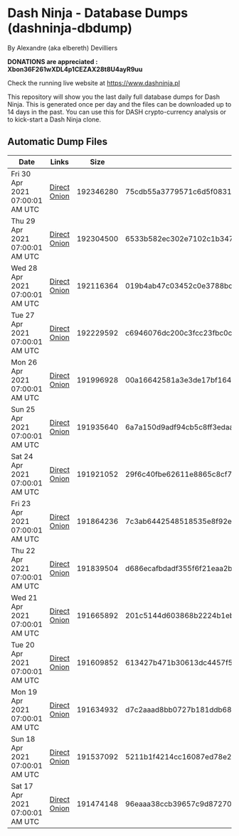 # Dash Ninja - Database Dumps (dashninja-dbdump)
By Alexandre (aka elbereth) Devilliers

**DONATIONS are appreciated : Xbon36F261wXDL4p1CEZAX28t8U4ayR9uu**

Check the running live website at https://www.dashninja.pl

This repository will show you the last daily full database dumps for Dash Ninja. This is generated once per day and the files can be downloaded up to 14 days in the past.
You can use this for DASH crypto-currency analysis or to kick-start a Dash Ninja clone.


## Automatic Dump Files
| Date | Links | Size | SHA256 |
|--|--|--|--|
| Fri 30 Apr 2021 07:00:01 AM UTC | [Direct](https://oshi.at/eqDSvg) [Onion](http://oshiatwowvdbshka.onion/eqDSvg) | 192346280 | 75cdb55a3779571c6d5f0831b5a27cdbfd6a7fa98852d812d55117f4986eff72 | 
| Thu 29 Apr 2021 07:00:01 AM UTC | [Direct](https://oshi.at/EeSgpY) [Onion](http://oshiatwowvdbshka.onion/EeSgpY) | 192304500 | 6533b582ec302e7102c1b3479d5a55f137a306a099eb5341befe3692612a2bfb | 
| Wed 28 Apr 2021 07:00:01 AM UTC | [Direct](https://oshi.at/rsrVcY) [Onion](http://oshiatwowvdbshka.onion/rsrVcY) | 192116364 | 019b4ab47c03452c0e3788bc20e77ced78a409b99e58e68c1318cd0468cd6911 | 
| Tue 27 Apr 2021 07:00:01 AM UTC | [Direct](https://oshi.at/qGGjxa) [Onion](http://oshiatwowvdbshka.onion/qGGjxa) | 192229592 | c6946076dc200c3fcc23fbc0c368d9c8ad83c3e39e5ef17b9d84fca3681254e0 | 
| Mon 26 Apr 2021 07:00:01 AM UTC | [Direct](https://oshi.at/CJuZfi) [Onion](http://oshiatwowvdbshka.onion/CJuZfi) | 191996928 | 00a16642581a3e3de17bf1643cb74bd15b8789de7312ba3ed718001e64970e20 | 
| Sun 25 Apr 2021 07:00:01 AM UTC | [Direct](https://oshi.at/yPDuJh) [Onion](http://oshiatwowvdbshka.onion/yPDuJh) | 191935640 | 6a7a150d9adf94cb5c8ff3edaa7f3d6f055f33f89a3747a7cf5d72c8c4ede76c | 
| Sat 24 Apr 2021 07:00:01 AM UTC | [Direct](https://oshi.at/AjXEWZ) [Onion](http://oshiatwowvdbshka.onion/AjXEWZ) | 191921052 | 29f6c40fbe62611e8865c8cf71202a50ff3af4e75c77cba768c03bae5679f5d8 | 
| Fri 23 Apr 2021 07:00:01 AM UTC | [Direct](https://oshi.at/HGkDAC) [Onion](http://oshiatwowvdbshka.onion/HGkDAC) | 191864236 | 7c3ab6442548518535e8f92edcff14a8c3c419db0fb16c212ca33f2df41f2833 | 
| Thu 22 Apr 2021 07:00:01 AM UTC | [Direct](https://oshi.at/muuJNP) [Onion](http://oshiatwowvdbshka.onion/muuJNP) | 191839504 | d686ecafbdadf355f6f21eaa2bd531bfec73e4a7688489facec7b81c5c4ed440 | 
| Wed 21 Apr 2021 07:00:01 AM UTC | [Direct](https://oshi.at/uBsFYT) [Onion](http://oshiatwowvdbshka.onion/uBsFYT) | 191665892 | 201c5144d603868b2224b1ebd9d365a986c4bbf37e847cc82641435fb71416b4 | 
| Tue 20 Apr 2021 07:00:01 AM UTC | [Direct](https://oshi.at/pmhfqi) [Onion](http://oshiatwowvdbshka.onion/pmhfqi) | 191609852 | 613427b471b30613dc4457f5b8bda8d625e440959b97c5385e6504057eaf6c68 | 
| Mon 19 Apr 2021 07:00:01 AM UTC | [Direct](https://oshi.at/rskpko) [Onion](http://oshiatwowvdbshka.onion/rskpko) | 191634932 | d7c2aaad8bb0727b181ddb68a346d13e73763b25d382ca7734e8adfea05101e4 | 
| Sun 18 Apr 2021 07:00:01 AM UTC | [Direct](https://oshi.at/ydPphr) [Onion](http://oshiatwowvdbshka.onion/ydPphr) | 191537092 | 5211b1f4214cc16087ed78e2383a782c062efbcd3beb0699c08b929df2624445 | 
| Sat 17 Apr 2021 07:00:01 AM UTC | [Direct](https://oshi.at/AVBwHT) [Onion](http://oshiatwowvdbshka.onion/AVBwHT) | 191474148 | 96eaaa38ccb39657c9d8727007ad2e5c51c99783ef77ba3e1fb202343d9c6e2d | 

